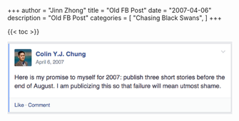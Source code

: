 +++
author = "Jinn Zhong"
title = "Old FB Post"
date = "2007-04-06"
description = "Old FB Post"
categories = [
    "Chasing Black Swans",
]
+++

{{< toc >}}

![Old FB Post](https://raw.githubusercontent.com/colinyjchung/jinnzhong/main/images/ocean-promise.png)
